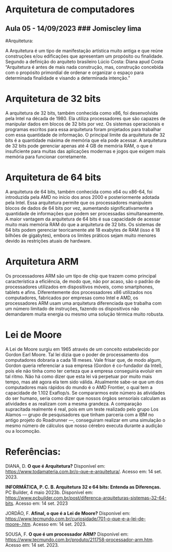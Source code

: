 # Arquitetura de computadores 
## Aula 05 - 14/09/2023   ### Jomiscley lima

#Arquitetura:

A Arquitetura é um tipo de manifestação artística muito antiga e que reúne construções e/ou edificações que apresentam um propósito ou finalidade. Segundo a definição do arquiteto brasileiro Lúcio Costa:
Diana apud Costa “Arquitetura é antes de mais nada construção, mas, construção concebida com o propósito primordial de ordenar e organizar o espaço para determinada finalidade e visando a determinada intenção.”


# Arquitetura de 32 bits

A arquitetura de 32 bits, também conhecida como x86, foi desenvolvida pela Intel na década de 1980. Ela utiliza processadores que são capazes de manipular dados em blocos de 32 bits por vez. Os sistemas operacionais e programas escritos para essa arquitetura foram projetados para trabalhar com essa quantidade de informação.
O principal limite da arquitetura de 32 bits é a quantidade máxima de memória que ela pode acessar. A arquitetura de 32 bits pode gerenciar apenas até 4 GB de memória RAM, o que é insuficiente para muitas das aplicações modernas e jogos que exigem mais memória para funcionar corretamente.


# Arquitetura de 64 bits

A arquitetura de 64 bits, também conhecida como x64 ou x86-64, foi introduzida pela AMD no início dos anos 2000 e posteriormente adotada pela Intel. Essa arquitetura permite que os processadores manipulem blocos de dados de 64 bits por vez, aumentando significativamente a quantidade de informações que podem ser processadas simultaneamente.
A maior vantagem da arquitetura de 64 bits é sua capacidade de acessar muito mais memória RAM do que a arquitetura de 32 bits. Os sistemas de 64 bits podem gerenciar teoricamente até 18 exabytes de RAM (isso é 18 bilhões de gigabytes), embora os limites práticos sejam muito menores devido às restrições atuais de hardware.


# Arquitetura ARM

Os processadores ARM são um tipo de chip que trazem como principal característica a eficiência, de modo que, não por acaso, são o padrão de processadores utilizados em dispositivos móveis, como smartphones, tablets e afins. Diferentemente dos processadores x86 utilizados nos computadores, fabricados por empresas como Intel e AMD, os processadores ARM usam uma arquitetura diferenciada que trabalha com um número limitado de instruções, fazendo os dispositivos não demandarem muita energia ou mesmo uma solução térmica muito robusta.


# Lei de Moore

A Lei de Moore surgiu em 1965 através de um conceito estabelecido por Gordon Earl Moore. Tal lei dizia que o poder de processamento dos computadores dobraria a cada 18 meses. Vale frisar que, de modo algum, Gordon queria referenciar a sua empresa (Gordon é co-fundador da Intel), pois ele não tinha como ter certeza que a empresa conseguiria evoluir em tal ritmo.
Não há como dizer que esta lei vá perpetuar por muito mais tempo, mas até agora ela tem sido válida. Atualmente sabe-se que um dos computadores mais rápidos do mundo é o AMD Frontier, o qual tem a capacidade de 1.102 Exaflop/s. Se compararmos este número às atividades do ser humano, seria como dizer que nossos órgãos sensoriais calculam as atividades e as realizam com a mesma grandeza.
A comparação supracitada realmente é real, pois em um teste realizado pelo grupo Los Alamos — grupo de pesquisadores que tinham parceria com a IBM no antigo projeto do Roadrunner —, conseguiram realizar em uma simulação o mesmo número de cálculos que nosso cérebro executa durante a audição ou a locomoção.


# Referências:

DIANA, D. **O que é Arquitetura?** Disponível em: <https://www.todamateria.com.br/o-que-e-arquitetura/>. Acesso em: 14 set. 2023.

**INFORMÁTICA, P. C. B. Arquitetura 32 e 64 bits: Entenda as Diferenças.** PC Builder, 4 maio 2023b. Disponível em: <https://www.pcbuilder.com.br/post/diferenca-arquiteturas-sistemas-32-64-bits>. Acesso em: 14 set. 2023 

JORDÃO, F. **Afinal, o que é a Lei de Moore?** Disponível em: <https://www.tecmundo.com.br/curiosidade/701-o-que-e-a-lei-de-moore-.htm>. Acesso em: 14 set. 2023.

SOUSA, F. **O que é um processador ARM?** Disponível em: <https://www.tecmundo.com.br/produto/211758-processador-arm.htm>. Acesso em: 14 set. 2023.
